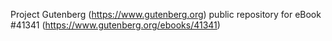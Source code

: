 Project Gutenberg (https://www.gutenberg.org) public repository for eBook #41341 (https://www.gutenberg.org/ebooks/41341)
